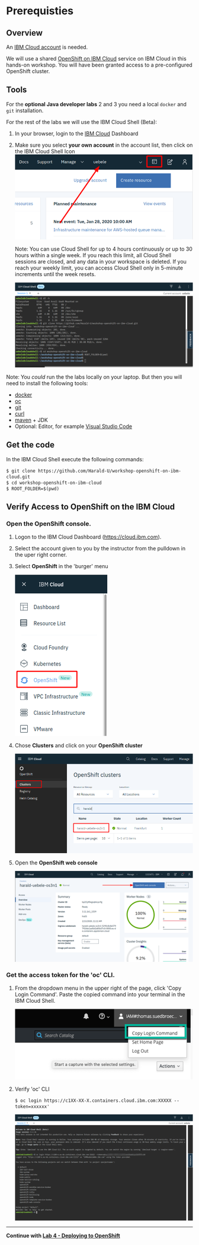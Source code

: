 # Prerequisties

## Overview 

An [IBM Cloud account](https://cloud.ibm.com/registration) is needed. 

We will use a shared [OpenShift on IBM Cloud](https://cloud.ibm.com/kubernetes/catalog/openshiftcluster) service on IBM Cloud in this hands-on workshop. You will have been granted access to a pre-configured OpenShift cluster.


## Tools

For the **optional Java developer labs** 2 and 3 you need a local `docker` and `git` installation.

For the rest of the labs we will use the IBM Cloud Shell (Beta):


1. In your browser, login to the [IBM Cloud](https://cloud.ibm.com) Dashboard
2. Make sure you select **your own account** in the account list, then click on the IBM Cloud Shell Icon
   ![](images/cloudshellicon.png)

    Note: You can use Cloud Shell for up to 4 hours continuously or up to 30 hours within a single week. If you reach this limit, all Cloud Shell sessions are closed, and any data in your workspace is deleted. If you reach your weekly limit, you can access Cloud Shell only in 5-minute increments until the week resets.

   ![](images/cloudshell.png)

Note: You *could* run the the labs locally on your laptop. But then you will need to install the following tools:

- [docker](https://docs.docker.com/install/)
- [oc](https://cloud.ibm.com/docs/containers?topic=containers-cs_cli_install#cli_oc)
- [git](https://git-scm.com/book/en/v2/Getting-Started-Installing-Git) 
- [curl](https://curl.haxx.se/download.html)
- [maven](https://maven.apache.org/install.html) + JDK
- Optional: Editor, for example [Visual Studio Code](https://code.visualstudio.com/) 

## Get the code

In the IBM Cloud Shell execute the following commands:

```
$ git clone https://github.com/Harald-U/workshop-openshift-on-ibm-cloud.git
$ cd workshop-openshift-on-ibm-cloud
$ ROOT_FOLDER=$(pwd)
```



## Verify Access to OpenShift on the IBM Cloud

### Open the OpenShift console. 

1. Logon to the IBM Cloud Dashboard (https://cloud.ibm.com).

2. Select the account given to you by the instructor from the pulldown in the uper right corner.

3. Select **OpenShift** in the 'burger' menu

    ![Select Open Shift in the menu](images/os-registry-01.png)

4. Chose **Clusters** and click on your **OpenShift cluster**

    ![Chose Clusters and click on your OpenShift cluster](images/os-registry-02.png)

4. Open the **OpenShift web console**

    ![Open the OpenShift web console](images/os-registry-03.png)

### Get the access token for the 'oc' CLI. 


1. From the dropdown menu in the upper right of the page, click 'Copy Login Command'. Paste the copied command into your terminal in the IBM Cloud Shell.

    ![Key](images/os-key-01.png)

2. Verify 'oc' CLI

    ```
    $ oc login https://c1XX-XX-X.containers.cloud.ibm.com:XXXXX --token=xxxxxx'
    ```

    ![oc login in cloudshell](images/oc-login-cloudshell.png)
---


__Continue with [Lab 4 - Deploying to OpenShift](4-openshift.md)__

